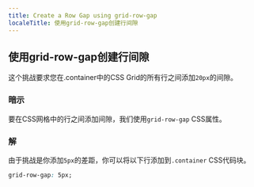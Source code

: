 ```yaml
---
title: Create a Row Gap using grid-row-gap
localeTitle: 使用grid-row-gap创建行间隙
---
```

## 使用grid-row-gap创建行间隙

这个挑战要求您在.container中的CSS Grid的所有行之间添加`20px`的间隙。

### 暗示

要在CSS网格中的行之间添加间隙，我们使用`grid-row-gap` CSS属性。

### 解

由于挑战是你添加`5px`的差距，你可以将以下行添加到`.container` CSS代码块。

```css
grid-row-gap: 5px; 

```